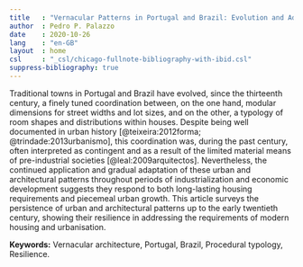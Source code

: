 ```yaml
---
title   : "Vernacular Patterns in Portugal and Brazil: Evolution and Adaptations"
author  : Pedro P. Palazzo
date    : 2020-10-26
lang    : "en-GB"
layout  : home
csl     : "_csl/chicago-fullnote-bibliography-with-ibid.csl"
suppress-bibliography: true
---
```


Traditional towns in Portugal and Brazil have evolved, since the
thirteenth century, a finely tuned coordination between, on the one
hand, modular dimensions for street widths and lot sizes, and on the
other, a typology of room shapes and distributions within houses.
Despite being well documented in urban history [@teixeira:2012forma;
@trindade:2013urbanismo], this coordination was, during the past
century, often interpreted as contingent and as a result of the limited
material means of pre-industrial societies [@leal:2009arquitectos].
Nevertheless, the continued application and gradual adaptation of these
urban and architectural patterns throughout periods of industrialization
and economic development suggests they respond to both long-lasting
housing requirements and piecemeal urban growth. This article surveys
the persistence of urban and architectural patterns up to the early
twentieth century, showing their resilience in addressing the
requirements of modern housing and urbanisation.

**Keywords:** Vernacular architecture, Portugal, Brazil, Procedural
typology, Resilience.
